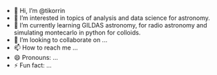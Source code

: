 - 👋 Hi, I’m @tikorrin
- 👀 I’m interested in topics of analysis and data science for astronomy.
- 🌱 I’m currently learning GILDAS astronomy, for radio astronomy and simulating montecarlo in python for colloids.
- 💞️ I’m looking to collaborate on ...
- 📫 How to reach me ...
- 😄 Pronouns: ...
- ⚡ Fun fact: ...

<!---
tikorrin/tikorrin is a ✨ special ✨ repository because its `README.md` (this file) appears on your GitHub profile.
You can click the Preview link to take a look at your changes.
--->
